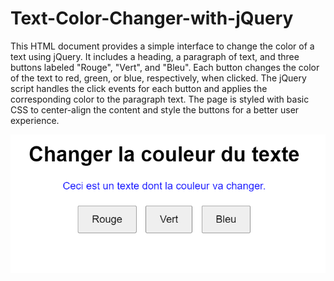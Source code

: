 # Text-Color-Changer-with-jQuery
This HTML document provides a simple interface to change the color of a text using jQuery. It includes a heading, a paragraph of text, and three buttons labeled "Rouge", "Vert", and "Bleu". 
 Each button changes the color of the text to red, green, or blue, respectively, when clicked. The jQuery script handles the click events for each button and applies the corresponding color to the paragraph text. The page is styled with basic CSS to center-align the content and style the buttons for a better user experience.
 
<img src="Screenshot 2024-07-11 003021.png" >
